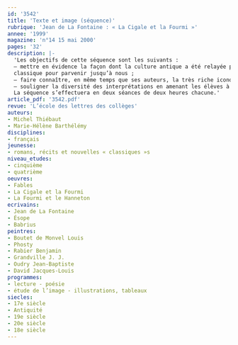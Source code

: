 ```yaml
---
id: '3542'
title: 'Texte et image (séquence)'
rubrique: 'Jean de La Fontaine : « La Cigale et la Fourmi »'
annee: '1999'
magazine: 'n°14 15 mai 2000'
pages: '32'
description: |-
  'Les objectifs de cette séquence sont les suivants :
  – mettre en évidence la façon dont la culture antique a été relayée par un écrivain d’époque
  classique pour parvenir jusqu’à nous ;
  – faire connaître, en même temps que ses auteurs, la très riche iconographie suscitée par les « Fables » de La Fontaine ;
  – souligner la diversité des interprétations en amenant les élèves à s’interroger sur les problèmes posés par ce genre de transposition.
  La séquence s’effectuera en deux séances de deux heures chacune.'
article_pdf: '3542.pdf'
revue: 'L’école des lettres des collèges'
auteurs:
- Michel Thiébaut
- Marie-Hélène Barthélémy
disciplines:
- français
jeunesse:
- romans, récits et nouvelles « classiques »s
niveau_etudes:
- cinquième
- quatrième
oeuvres:
- Fables
- La Cigale et la Fourmi
- La Fourmi et le Hanneton
ecrivains:
- Jean de La Fontaine
- Ésope
- Babrius
peintres:
- Boutet de Monvel Louis
- Phosty
- Rabier Benjamin
- Grandville J. J.
- Oudry Jean-Baptiste
- David Jacques-Louis
programmes:
- lecture - poésie
- étude de l’image - illustrations, tableaux
siecles:
- 17e siècle
- Antiquité
- 19e siècle
- 20e siècle
- 18e siècle
---
```

